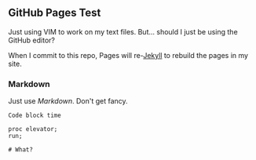
## GitHub Pages Test

Just using VIM to work on my text files. But... should I just be using the GitHub editor?

When I commit to this repo, Pages will re-[Jekyll](https://jekyllrb.com/) to rebuild the pages in my site.

### Markdown

Just use *Markdown*.  Don't get fancy.

```
Code block time

proc elevator;
run;

# What?
```

